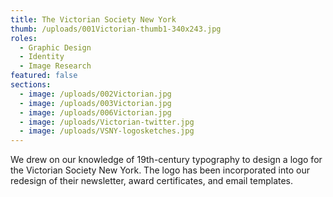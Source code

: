 ```yaml
---
title: The Victorian Society New York
thumb: /uploads/001Victorian-thumb1-340x243.jpg
roles:
  - Graphic Design
  - Identity
  - Image Research
featured: false
sections:
  - image: /uploads/002Victorian.jpg
  - image: /uploads/003Victorian.jpg
  - image: /uploads/006Victorian.jpg
  - image: /uploads/Victorian-twitter.jpg
  - image: /uploads/VSNY-logosketches.jpg
---
```

We drew on our knowledge of 19th-century typography to design a logo for the Victorian Society New York. The logo has been incorporated into our redesign of their newsletter, award certificates, and email templates.
